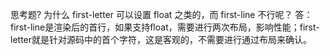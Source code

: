 思考题?
为什么 first-letter 可以设置 float 之类的，而 first-line 不行呢？ 答：first-line是渲染后的首行，如果支持float，需要进行两次布局，影响性能；first-letter就是针对源码中的首个字符，这是客观的，不需要进行通过布局来确认。